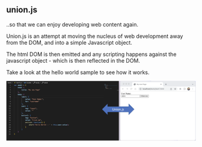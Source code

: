 ## union.js
..so that we can enjoy developing web content again.

Union.js is an attempt at moving the nucleus of web development away from the DOM, and into a simple Javascript object.

The html DOM is then emitted and any scripting happens against the javascript object - which is then reflected in the DOM.

Take a look at the hello world sample to see how it works.


![alt text](https://github.com/FDVILJOEN/union.js/blob/main/img/Function.png)
